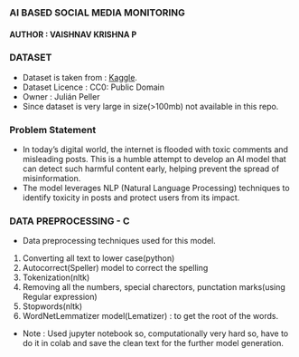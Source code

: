 ### AI BASED SOCIAL MEDIA MONITORING
#### AUTHOR : VAISHNAV KRISHNA P

### DATASET 
- Dataset is taken from :  [Kaggle](https://www.kaggle.com/datasets/julian3833/jigsaw-toxic-comment-classification-challenge?select=train.csv).
- Dataset Licence :  CC0: Public Domain
- Owner : Julián Peller
- Since dataset is very large in size(>100mb) not available in this repo.
  
### Problem Statement
- In today’s digital world, the internet is flooded with toxic comments and misleading posts.
This is a humble attempt to develop an AI model that can detect such harmful content early, helping prevent the spread of misinformation.
- The model leverages NLP (Natural Language Processing) techniques to identify toxicity in posts and protect users from its impact.

### DATA PREPROCESSING - C
- Data preprocessing techniques used for this model.
1. Converting all text to lower case(python)
2. Autocorrect(Speller) model to correct the spelling
3. Tokenization(nltk)
4. Removing all the numbers, special charectors, punctation marks(using Regular expression)
5. Stopwords(nltk)
6. WordNetLemmatizer model(Lematizer) : to get the root of the words.
   
- Note : Used jupyter notebook so, computationally very hard so, have to do it in colab and save the clean text for the further model generation.

